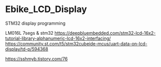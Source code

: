 # Ebike_LCD_Display
STM32 display programming

LM016L 7segs & stm32
https://deepbluembedded.com/stm32-lcd-16x2-tutorial-library-alphanumeric-lcd-16x2-interfacing/
https://community.st.com/t5/stm32cubeide-mcus/uart-data-on-lcd-display/td-p/594368

https://sshmyb.tistory.com/76
